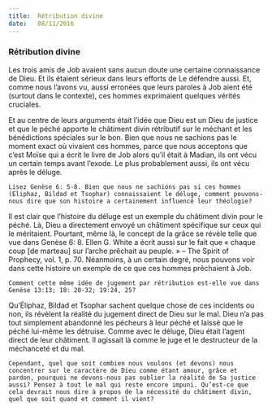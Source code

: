 ```yaml
---
title:  Rétribution divine
date:   08/11/2016
---
```


### Rétribution divine

Les trois amis de Job avaient sans aucun doute une certaine connaissance de Dieu. Et ils étaient sérieux dans leurs efforts de Le défendre aussi. Et, comme nous l’avons vu, aussi erronées que leurs paroles à Job aient été (surtout dans le contexte), ces hommes exprimaient quelques vérités cruciales.

Et au centre de leurs arguments était l’idée que Dieu est un Dieu de justice et que le péché apporte le châtiment divin rétributif sur le méchant et les bénédictions spéciales sur le bon. Bien que nous ne sachions pas le moment exact où vivaient ces hommes, parce que nous acceptons que c’est Moïse qui a écrit le livre de Job alors qu’il était à Madian, ils ont vécu un certain temps avant l’exode. Le plus probablement aussi, ils ont vécu après le déluge.

`Lisez Genèse 6: 5-8. Bien que nous ne sachions pas si ces hommes (Éliphaz, Bildad et Tsophar) connaissaient le déluge, comment pouvons-nous dire que son histoire a certainement influencé leur théologie?`

Il est clair que l’histoire du déluge est un exemple du châtiment divin pour le péché. Là, Dieu a directement envoyé un châtiment spécifique sur ceux qui le méritaient. Pourtant, même là, le concept de la grâce se révèle telle que vue dans Genèse 6: 8. Ellen G. White a écrit aussi sur le fait que « chaque coup [de marteau] sur l’arche prêchait au peuple. » – The Spirit of Prophecy, vol. 1, p. 70. Néanmoins, à un certain degré, nous pouvons voir dans cette histoire un exemple de ce que ces hommes prêchaient à Job.

`Comment cette même idée de jugement par rétribution est-elle vue dans Genèse 13:13; 18: 20-32; 19:24, 25?`

Qu’Éliphaz, Bildad et Tsophar sachent quelque chose de ces incidents ou non, ils révèlent la réalité du jugement direct de Dieu sur le mal. Dieu n’a pas tout simplement abandonné les pécheurs à leur péché et laissé que le péché lui-même les détruise. Comme avec le déluge, Dieu était l’agent direct de leur châtiment. Il agissait là comme le juge et le destructeur de la méchanceté et du mal.
    
`Cependant, quel que soit combien nous voulons (et devons) nous concentrer sur le caractère de Dieu comme étant amour, grâce et pardon, pourquoi ne devons-nous pas oublier la réalité de Sa justice aussi? Pensez à tout le mal qui reste encore impuni. Qu’est-ce que cela devrait nous dire à propos de la nécessité du châtiment divin, quel que soit quand et comment il vient?`